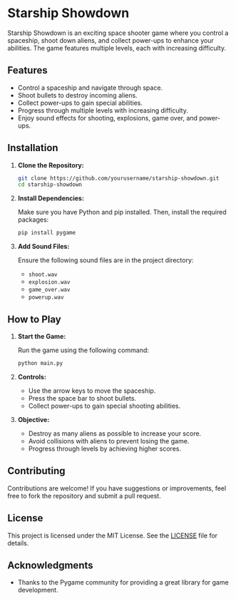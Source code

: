 # Starship Showdown

Starship Showdown is an exciting space shooter game where you control a spaceship, shoot down aliens, and collect power-ups to enhance your abilities. The game features multiple levels, each with increasing difficulty.

## Features

- Control a spaceship and navigate through space.
- Shoot bullets to destroy incoming aliens.
- Collect power-ups to gain special abilities.
- Progress through multiple levels with increasing difficulty.
- Enjoy sound effects for shooting, explosions, game over, and power-ups.

## Installation

1. **Clone the Repository:**

   ```bash
   git clone https://github.com/yourusername/starship-showdown.git
   cd starship-showdown
   ```

2. **Install Dependencies:**

   Make sure you have Python and pip installed. Then, install the required packages:

   ```bash
   pip install pygame
   ```

3. **Add Sound Files:**

   Ensure the following sound files are in the project directory:
   - `shoot.wav`
   - `explosion.wav`
   - `game_over.wav`
   - `powerup.wav`

## How to Play

1. **Start the Game:**

   Run the game using the following command:

   ```bash
   python main.py
   ```

2. **Controls:**

   - Use the arrow keys to move the spaceship.
   - Press the space bar to shoot bullets.
   - Collect power-ups to gain special shooting abilities.

3. **Objective:**

   - Destroy as many aliens as possible to increase your score.
   - Avoid collisions with aliens to prevent losing the game.
   - Progress through levels by achieving higher scores.

## Contributing

Contributions are welcome! If you have suggestions or improvements, feel free to fork the repository and submit a pull request.

## License

This project is licensed under the MIT License. See the [LICENSE](LICENSE) file for details.

## Acknowledgments

- Thanks to the Pygame community for providing a great library for game development.